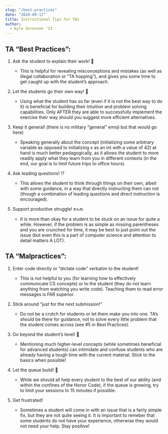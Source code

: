 ```yaml
---
slug: "/best-practices"
date: "2020-09-11"
title: Instructional Tips for TAs
author:
  - Kyle Sorensen '23
---
```


## TA “Best Practices”:

1. Ask the student to explain their work! :thinking:

   - This is helpful for revealing misconceptions and mistakes (as well as illegal collaboration or “TA hopping”), and gives you some time to get caught up with the student’s approach.

2. Let the students go their own way! :walking:

   - Using what the student has so far (even if it is not the best way to do it) is beneficial for building their intuition and problem solving capabilities. Only AFTER they are able to successfully implement the exercise their way should you suggest more efficient alternatives.

3. Keep it general! (there is no military "general" emoji but that would go here)

   - Speaking generally about the concept (initializing some arbitrary variable as opposed to initializing x as an int with a value of 42) at hand is much better pedagogically, as it allows the student to more readily apply what they learn from you in different contexts (in the end, our goal is to limit future trips to office hours).

4. Ask leading questions! :interrobang:
   - This allows the student to think through things on their own, albeit with some guidance, in a way that directly instructing them can not (though a combination of leading questions and direct instruction is encouraged).
5. Support productive struggle! :on::top::soon:
   - It is more than okay for a student to be stuck on an issue for quite a while. However, if the problem is as simple as missing parentheses and you are crunched for time, it may be best to just point out the issue (but even this is a part of computer science and attention to detail matters A LOT).

## TA “Malpractices”:

1. Enter code directly or “dictate code” verbatim to the student!

   - This is not helpful to you (for learning how to effectively communicate CS concepts) or to the student (they do not learn anything from watching you write code). Teaching them to read error messages is FAR superior.

2. Stick around “just for the next submission!”

   - Do not be a crutch for students or let them make you into one. TA’s should be there for guidance, not to solve every little problem that the student comes across (see #5 in Best Practices).

3. Go beyond the student’s level! :muscle:

   - Mentioning much higher-level concepts (while sometimes beneficial for advanced students) can intimidate and confuse students who are already having a tough time with the current material. Stick to the basics when possible!

4. Let the queue build! :construction:

   - While we should all help every student to the best of our ability (and within the confines of the Honor Code), if the queue is growing, try to limit your sessions to 15 minutes if possible.

5. Get frustrated!
   - Sometimes a student will come in with an issue that is a fairly simple fix, but they are not quite seeing it. It is important to remeber that some students do not have your experience, otherwise they would not need your help. Stay positive!